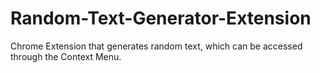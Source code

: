 # Random-Text-Generator-Extension
Chrome Extension that generates random text, which can be accessed through the Context Menu.
